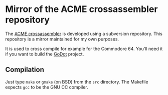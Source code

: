 # Mirror of the ACME crossassembler repository

The [ACME crossassembler](https://sourceforge.net/projects/acme-crossass/) 
is developed using a subversion repository. This repository is a mirror 
maintained for my own purposes.

It is used to cross compile for example for the Commodore 64.
You'll need it if you want to build the 
[GoDot](https://github.com/godot64/GoDot) project.

## Compilation

Just type `make` or `gmake` (on BSD) from the `src` directory.
The Makefile expects `gcc` to be the GNU CC compiler.

